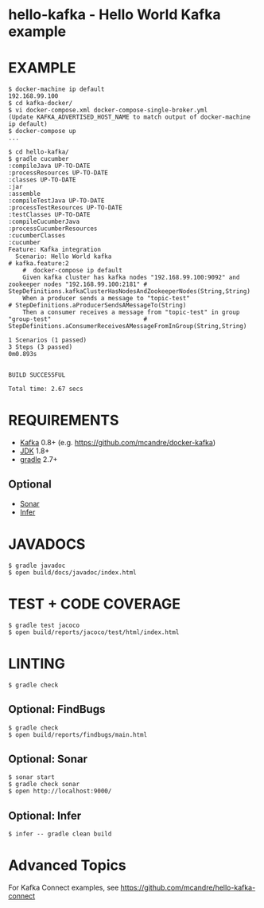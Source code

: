 # hello-kafka - Hello World Kafka example

# EXAMPLE

```
$ docker-machine ip default
192.168.99.100
$ cd kafka-docker/
$ vi docker-compose.xml docker-compose-single-broker.yml
(Update KAFKA_ADVERTISED_HOST_NAME to match output of docker-machine ip default)
$ docker-compose up
...

$ cd hello-kafka/
$ gradle cucumber
:compileJava UP-TO-DATE
:processResources UP-TO-DATE
:classes UP-TO-DATE
:jar
:assemble
:compileTestJava UP-TO-DATE
:processTestResources UP-TO-DATE
:testClasses UP-TO-DATE
:compileCucumberJava
:processCucumberResources
:cucumberClasses
:cucumber
Feature: Kafka integration
  Scenario: Hello World kafka                                                                           # kafka.feature:2
    #  docker-compose ip default
    Given kafka cluster has kafka nodes "192.168.99.100:9092" and zookeeper nodes "192.168.99.100:2181" # StepDefinitions.kafkaClusterHasNodesAndZookeeperNodes(String,String)
    When a producer sends a message to "topic-test"                                                     # StepDefinitions.aProducerSendsAMessageTo(String)
    Then a consumer receives a message from "topic-test" in group "group-test"                          # StepDefinitions.aConsumerReceivesAMessageFromInGroup(String,String)

1 Scenarios (1 passed)
3 Steps (3 passed)
0m0.893s


BUILD SUCCESSFUL

Total time: 2.67 secs
```

# REQUIREMENTS

* [Kafka](http://kafka.apache.org/) 0.8+ (e.g. https://github.com/mcandre/docker-kafka)
* [JDK](http://www.oracle.com/technetwork/java/javase/downloads/index.html) 1.8+
* [gradle](http://gradle.org/) 2.7+

## Optional

* [Sonar](http://www.sonarqube.org/)
* [Infer](http://fbinfer.com/)

# JAVADOCS

```
$ gradle javadoc
$ open build/docs/javadoc/index.html
```

# TEST + CODE COVERAGE

```
$ gradle test jacoco
$ open build/reports/jacoco/test/html/index.html
```

# LINTING

```
$ gradle check

```

## Optional: FindBugs

```
$ gradle check
$ open build/reports/findbugs/main.html
```

## Optional: Sonar

```
$ sonar start
$ gradle check sonar
$ open http://localhost:9000/
```

## Optional: Infer

```
$ infer -- gradle clean build
```

# Advanced Topics

For Kafka Connect examples, see https://github.com/mcandre/hello-kafka-connect
